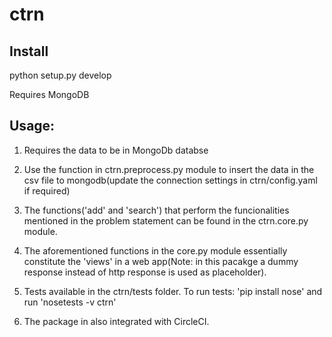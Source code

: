 # ctrn

Install
--------

python setup.py develop

Requires MongoDB

Usage:
-------

1. Requires the data to be in MongoDb databse

2. Use the function in ctrn.preprocess.py module to insert the data in the csv file to mongodb(update the connection settings in ctrn/config.yaml if required)

3. The functions('add' and 'search') that perform the funcionalities mentioned in the problem statement can be found in the ctrn.core.py module.

4. The aforementioned functions in the core.py module essentially constitute the 'views' in a web app(Note: in this pacakge a dummy response instead of http response is used as placeholder). 

5. Tests available in the ctrn/tests folder. To run tests: 'pip install nose' and run 'nosetests -v ctrn'

6. The package in also integrated with CircleCI.
